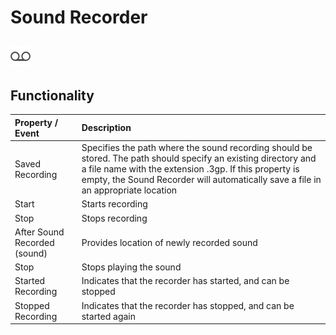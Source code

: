 # Sound Recorder

## ![](../../../../.gitbook/assets/sound-recorder-icon.png)

## Functionality

| Property / Event | Description |
| :--- | :--- |
| Saved Recording | Specifies the path where the sound recording should be stored. The path should specify an existing directory and a file name with the extension .3gp. If this property is empty, the Sound Recorder will automatically save a file in an appropriate location |
| Start | Starts recording |
| Stop | Stops recording |
| After Sound Recorded \(sound\) | Provides location of newly recorded sound |
| Stop | Stops playing the sound |
| Started Recording | Indicates that the recorder has started, and can be stopped |
| Stopped Recording | Indicates that the recorder has stopped, and can be started again |

